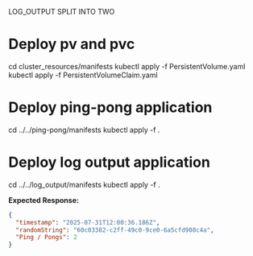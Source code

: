 LOG_OUTPUT SPLIT INTO TWO

# Deploy pv and pvc
cd cluster_resources/manifests
kubectl apply -f PersistentVolume.yaml
kubectl apply -f PersistentVolumeClaim.yaml

# Deploy ping-pong application
cd ../../ping-pong/manifests
kubectl apply -f .

# Deploy log output application
cd ../../log_output/manifests
kubectl apply -f .


**Expected Response:**
```json
{
  "timestamp": "2025-07-31T12:00:36.186Z",
  "randomString": "60c03382-c2ff-49c0-9ce0-6a5cfd908c4a",
  "Ping / Pongs": 2
}